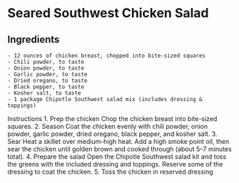 # Seared Southwest Chicken Salad

## Ingredients
	- 12 ounces of chicken breast, chopped into bite-sized squares
	- Chili powder, to taste
	- Onion powder, to taste
	- Garlic powder, to taste
	- Dried oregano, to taste
	- Black pepper, to taste
	- Kosher salt, to taste
	- 1 package Chipotle Southwest salad mix (includes dressing & toppings)

Instructions
	1.	Prep the chicken
Chop the chicken breast into bite-sized squares.
	2.	Season
Coat the chicken evenly with chili powder, onion powder, garlic powder, dried oregano, black pepper, and kosher salt.
	3.	Sear
Heat a skillet over medium-high heat. Add a high smoke point oil, then sear the chicken until golden brown and cooked through (about 5–7 minutes total).
	4.	Prepare the salad
Open the Chipotle Southwest salad kit and toss the greens with the included dressing and toppings. Reserve some of the dressing to coat the chicken.
    5. Toss the chicken in reserved dressing